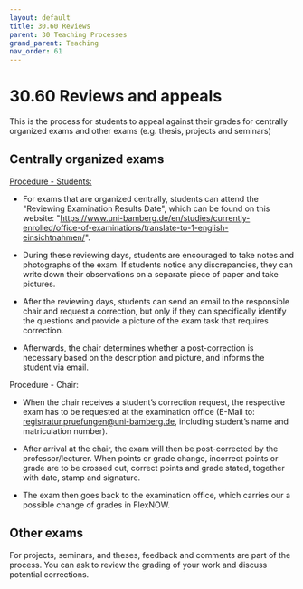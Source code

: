 ```yaml
---
layout: default
title: 30.60 Reviews
parent: 30 Teaching Processes
grand_parent: Teaching
nav_order: 61
---
```


# 30.60 Reviews and appeals

This is the process for students to appeal against their grades for centrally organized exams and other exams (e.g. thesis, projects and seminars)

## Centrally organized exams

<u>Procedure - Students:</u>
- For exams that are organized centrally, students can attend the "Reviewing Examination Results Date", which can be found on this website: "https://www.uni-bamberg.de/en/studies/currently-enrolled/office-of-examinations/translate-to-1-english-einsichtnahmen/". 

- During these reviewing days, students are encouraged to take notes and photographs of the exam. If students notice any discrepancies, they can write down their observations on a separate piece of paper and take pictures. 

- After the reviewing days, students can send an email to the responsible chair and request a correction, but only if they can specifically identify the questions and provide a picture of the exam task that requires correction.

- Afterwards, the chair determines whether a post-correction is necessary based on the description and picture, and informs the student via email.

Procedure - Chair: 
- When the chair receives a student’s correction request, the respective exam has to be requested at the examination office (E-Mail to: registratur.pruefungen@uni-bamberg.de, including student’s name and matriculation number). 

- After arrival at the chair, the exam will then be post-corrected by the professor/lecturer. When points or grade change, incorrect points or grade are to be crossed out, correct points and grade stated, together with date, stamp and signature.

- The exam then goes back to the examination office, which carries our a possible change of grades in FlexNOW.


## Other exams

For projects, seminars, and theses, feedback and comments are part of the process. You can ask to review the grading of your work and discuss potential corrections.
